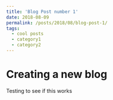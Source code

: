 ```yaml
---
title: 'Blog Post number 1'
date: 2018-08-09
permalink: /posts/2018/08/blog-post-1/
tags:
  - cool posts
  - category1
  - category2
---
```



# Creating a new blog

Testing to see if this works 
